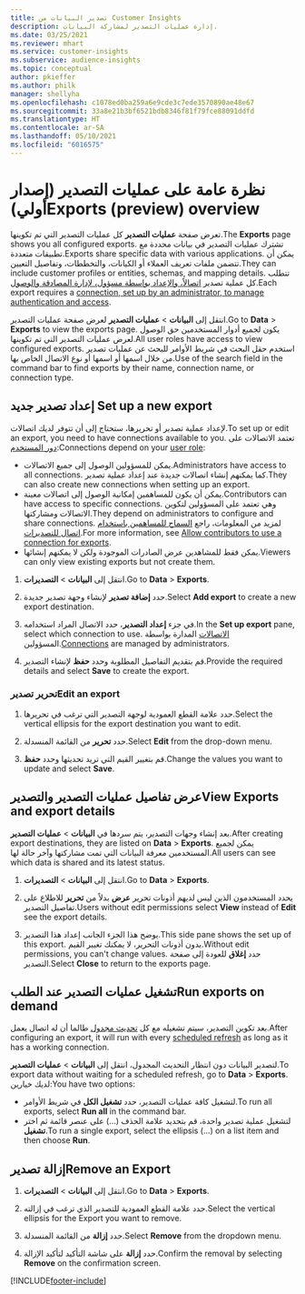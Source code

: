 ```yaml
---
title: تصدير البيانات من Customer Insights
description: إدارة عمليات التصدير لمشاركة البيانات.
ms.date: 03/25/2021
ms.reviewer: mhart
ms.service: customer-insights
ms.subservice: audience-insights
ms.topic: conceptual
author: pkieffer
ms.author: philk
manager: shellyha
ms.openlocfilehash: c1078ed0ba259a6e9cde3c7ede3570890ae48e67
ms.sourcegitcommit: 33a8e21b3bf6521bdb8346f81f79fce88091ddfd
ms.translationtype: HT
ms.contentlocale: ar-SA
ms.lasthandoff: 05/10/2021
ms.locfileid: "6016575"
---
```

# <a name="exports-preview-overview"></a><span data-ttu-id="d45a0-103">نظرة عامة على عمليات التصدير (إصدار أولي)</span><span class="sxs-lookup"><span data-stu-id="d45a0-103">Exports (preview) overview</span></span>

<span data-ttu-id="d45a0-104">تعرض صفحة **عمليات التصدير** كل عمليات التصدير التي تم تكوينها.</span><span class="sxs-lookup"><span data-stu-id="d45a0-104">The **Exports** page shows you all configured exports.</span></span> <span data-ttu-id="d45a0-105">تشترك عمليات التصدير في بيانات محددة مع تطبيقات متعددة.</span><span class="sxs-lookup"><span data-stu-id="d45a0-105">Exports share specific data with various applications.</span></span> <span data-ttu-id="d45a0-106">يمكن أن تتضمن ملفات تعريف العملاء أو الكيانات، والتخططات، وتفاصيل التعيين.</span><span class="sxs-lookup"><span data-stu-id="d45a0-106">They can include customer profiles or entities, schemas, and mapping details.</span></span> <span data-ttu-id="d45a0-107">تتطلب كل عملية تصدير [اتصالاً، والإعداد بواسطة مسؤول، لإدارة المصادقة والوصول](connections.md).</span><span class="sxs-lookup"><span data-stu-id="d45a0-107">Each export requires a [connection, set up by an administrator, to manage authentication and access](connections.md).</span></span>

<span data-ttu-id="d45a0-108">انتقل إلى **البيانات** > **عمليات التصدير** لعرض صفحة عمليات التصدير.</span><span class="sxs-lookup"><span data-stu-id="d45a0-108">Go to **Data** > **Exports** to view the exports page.</span></span> <span data-ttu-id="d45a0-109">يكون لجميع أدوار المستخدمين حق الوصول لعرض عمليات التصدير التي تم تكوينها.</span><span class="sxs-lookup"><span data-stu-id="d45a0-109">All user roles have access to view configured exports.</span></span> <span data-ttu-id="d45a0-110">استخدم حقل البحث في شريط الأوامر للبحث عن عمليات تصدير من خلال اسمها أو اسمها أو نوع الاتصال الخاص بها.</span><span class="sxs-lookup"><span data-stu-id="d45a0-110">Use of the search field in the command bar to find exports by their name, connection name, or connection type.</span></span>

## <a name="set-up-a-new-export"></a><span data-ttu-id="d45a0-111">إعداد تصدير جديد </span><span class="sxs-lookup"><span data-stu-id="d45a0-111">Set up a new export</span></span>

<span data-ttu-id="d45a0-112">لإعداد عملية تصدير أو تحريرها، ستحتاج إلى أن تتوفر لديك اتصالات.</span><span class="sxs-lookup"><span data-stu-id="d45a0-112">To set up or edit an export, you need to have connections available to you.</span></span> <span data-ttu-id="d45a0-113">تعتمد الاتصالات على [دور المستخدم](permissions.md):</span><span class="sxs-lookup"><span data-stu-id="d45a0-113">Connections depend on your [user role](permissions.md):</span></span>
- <span data-ttu-id="d45a0-114">يمكن للمسؤولين الوصول إلى جميع الاتصالات.</span><span class="sxs-lookup"><span data-stu-id="d45a0-114">Administrators have access to all connections.</span></span> <span data-ttu-id="d45a0-115">كما يمكنهم إنشاء اتصالات جديدة عند إعداد عملية تصدير.</span><span class="sxs-lookup"><span data-stu-id="d45a0-115">They can also create new connections when setting up an export.</span></span>
- <span data-ttu-id="d45a0-116">يمكن أن يكون للمساهمين إمكانية الوصول إلى اتصالات معينة.</span><span class="sxs-lookup"><span data-stu-id="d45a0-116">Contributors can have access to specific connections.</span></span> <span data-ttu-id="d45a0-117">وهي تعتمد على المسؤولين لتكوين الاتصالات ومشاركتها.</span><span class="sxs-lookup"><span data-stu-id="d45a0-117">They depend on administrators to configure and share connections.</span></span> <span data-ttu-id="d45a0-118">لمزيد من المعلومات، راجع [السماح للمساهمين باستخدام اتصال للتصديرات](connections.md#allow-contributors-to-use-a-connection-for-exports).</span><span class="sxs-lookup"><span data-stu-id="d45a0-118">For more information, see [Allow contributors to use a connection for exports](connections.md#allow-contributors-to-use-a-connection-for-exports).</span></span>
- <span data-ttu-id="d45a0-119">يمكن فقط للمشاهدين عرض الصادرات الموجودة ولكن لا يمكنهم إنشائها.</span><span class="sxs-lookup"><span data-stu-id="d45a0-119">Viewers can only view existing exports but not create them.</span></span>

1. <span data-ttu-id="d45a0-120">انتقل إلى **البيانات** > **التصديرات**.</span><span class="sxs-lookup"><span data-stu-id="d45a0-120">Go to **Data** > **Exports**.</span></span>

1. <span data-ttu-id="d45a0-121">حدد **إضافة تصدير** لإنشاء وجهة تصدير جديدة.</span><span class="sxs-lookup"><span data-stu-id="d45a0-121">Select **Add export** to create a new export destination.</span></span>

1. <span data-ttu-id="d45a0-122">في جزء **إعداد التصدير**، حدد الاتصال المراد استخدامه.</span><span class="sxs-lookup"><span data-stu-id="d45a0-122">In the **Set up export** pane, select which connection to use.</span></span> <span data-ttu-id="d45a0-123">[الاتصالات](connections.md) المدارة بواسطة المسؤولين.</span><span class="sxs-lookup"><span data-stu-id="d45a0-123">[Connections](connections.md) are managed by administrators.</span></span> 

1. <span data-ttu-id="d45a0-124">قم بتقديم التفاصيل المطلوبة وحدد **حفظ** لإنشاء التصدير.</span><span class="sxs-lookup"><span data-stu-id="d45a0-124">Provide the required details and select **Save** to create the export.</span></span>

### <a name="edit-an-export"></a><span data-ttu-id="d45a0-125">تحرير تصدير</span><span class="sxs-lookup"><span data-stu-id="d45a0-125">Edit an export</span></span>

1. <span data-ttu-id="d45a0-126">حدد علامة القطع العمودية لوجهة التصدير التي ترغب في تحريرها.</span><span class="sxs-lookup"><span data-stu-id="d45a0-126">Select the vertical ellipsis for the export destination you want to edit.</span></span>

1. <span data-ttu-id="d45a0-127">حدد **تحرير** من القائمة المنسدلة.</span><span class="sxs-lookup"><span data-stu-id="d45a0-127">Select **Edit** from the drop-down menu.</span></span>

1. <span data-ttu-id="d45a0-128">قم بتغيير القيم التي تريد تحديثها وحدد **حفظ**.</span><span class="sxs-lookup"><span data-stu-id="d45a0-128">Change the values you want to update and select **Save**.</span></span>

## <a name="view-exports-and-export-details"></a><span data-ttu-id="d45a0-129">عرض تفاصيل عمليات التصدير والتصدير</span><span class="sxs-lookup"><span data-stu-id="d45a0-129">View Exports and export details</span></span>

<span data-ttu-id="d45a0-130">بعد إنشاء وجهات التصدير، يتم سردها في **البيانات** > **عمليات التصدير**.</span><span class="sxs-lookup"><span data-stu-id="d45a0-130">After creating export destinations, they are listed on **Data** > **Exports**.</span></span> <span data-ttu-id="d45a0-131">يمكن لجميع المستخدمين معرفة البيانات التي تمت مشاركتها وآخر حالة لها.</span><span class="sxs-lookup"><span data-stu-id="d45a0-131">All users can see which data is shared and its latest status.</span></span>

1. <span data-ttu-id="d45a0-132">انتقل إلى **البيانات** > **التصديرات**.</span><span class="sxs-lookup"><span data-stu-id="d45a0-132">Go to **Data** > **Exports**.</span></span>

1. <span data-ttu-id="d45a0-133">يحدد المستخدمون الذين ليس لديهم أذونات تحرير **عرض** بدلاً من **تحرير** للاطلاع على تفاصيل التصدير.</span><span class="sxs-lookup"><span data-stu-id="d45a0-133">Users without edit permissions select **View** instead of **Edit** see the export details.</span></span>

1. <span data-ttu-id="d45a0-134">يوضح هذا الجزء الجانب إعداد هذا التصدير.</span><span class="sxs-lookup"><span data-stu-id="d45a0-134">This side pane shows the set up of this export.</span></span> <span data-ttu-id="d45a0-135">بدون أذونات التحرير، لا يمكنك تغيير القيم.</span><span class="sxs-lookup"><span data-stu-id="d45a0-135">Without edit permissions, you can't change values.</span></span> <span data-ttu-id="d45a0-136">حدد **إغلاق** للعودة إلى صفحة التصدير.</span><span class="sxs-lookup"><span data-stu-id="d45a0-136">Select **Close** to return to the exports page.</span></span>

## <a name="run-exports-on-demand"></a><span data-ttu-id="d45a0-137">تشغيل عمليات التصدير عند الطلب</span><span class="sxs-lookup"><span data-stu-id="d45a0-137">Run exports on demand</span></span>

<span data-ttu-id="d45a0-138">بعد تكوين التصدير، سيتم تشغيله مع كل [تحديث مجدول](system.md#schedule-tab) طالما أن له اتصال يعمل.</span><span class="sxs-lookup"><span data-stu-id="d45a0-138">After configuring an export, it will run with every [scheduled refresh](system.md#schedule-tab) as long as it has a working connection.</span></span>

<span data-ttu-id="d45a0-139">لتصدير البيانات دون انتظار التحديث المجدول، انتقل إلى **البيانات** > **عمليات التصدير**.</span><span class="sxs-lookup"><span data-stu-id="d45a0-139">To export data without waiting for a scheduled refresh, go to **Data** > **Exports**.</span></span> <span data-ttu-id="d45a0-140">لديك خيارين:</span><span class="sxs-lookup"><span data-stu-id="d45a0-140">You have two options:</span></span>

- <span data-ttu-id="d45a0-141">لتشغيل كافة عمليات التصدير، حدد **تشغيل الكل** في شريط الأوامر.</span><span class="sxs-lookup"><span data-stu-id="d45a0-141">To run all exports, select **Run all** in the command bar.</span></span> 
- <span data-ttu-id="d45a0-142">لتشغيل عملية تصدير واحدة، قم بتحديد علامة الحذف (...) على عنصر قائمة ثم اختر **تشغيل**.</span><span class="sxs-lookup"><span data-stu-id="d45a0-142">To run a single export, select the ellipsis (...) on a list item and then choose **Run**.</span></span>

## <a name="remove-an-export"></a><span data-ttu-id="d45a0-143">إزالة تصدير</span><span class="sxs-lookup"><span data-stu-id="d45a0-143">Remove an Export</span></span>

1. <span data-ttu-id="d45a0-144">انتقل إلى **البيانات** > **التصديرات**.</span><span class="sxs-lookup"><span data-stu-id="d45a0-144">Go to **Data** > **Exports**.</span></span>

1. <span data-ttu-id="d45a0-145">حدد علامة القطع العمودية للتصدير الذي ترغب في إزالته.</span><span class="sxs-lookup"><span data-stu-id="d45a0-145">Select the vertical ellipsis for the Export you want to remove.</span></span>

1. <span data-ttu-id="d45a0-146">حدد **إزالة** من القائمة المنسدلة.</span><span class="sxs-lookup"><span data-stu-id="d45a0-146">Select **Remove** from the dropdown menu.</span></span>

1. <span data-ttu-id="d45a0-147">حدد **إزالة** على شاشة التأكيد لتأكيد الإزالة.</span><span class="sxs-lookup"><span data-stu-id="d45a0-147">Confirm the removal by selecting **Remove** on the confirmation screen.</span></span>


[!INCLUDE[footer-include](../includes/footer-banner.md)]
